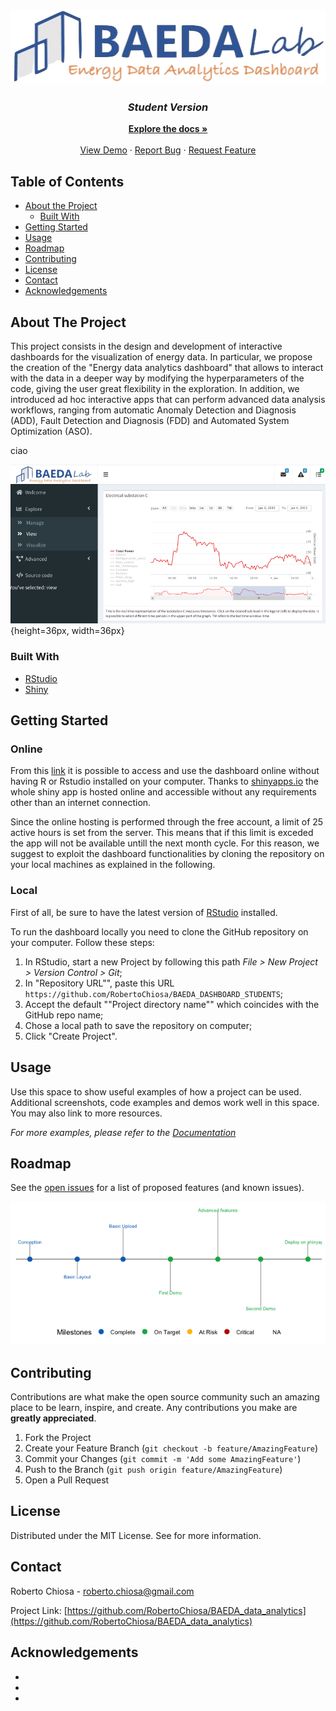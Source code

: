 <!-- PROJECT LOGO -->
<br />
<p align="center">
  <a href="https://www.researchgate.net/lab/Building-Automation-and-Energy-Data-Analytics-Lab-Alfonso-Capozzoli">
    <img src="www/BAEDA-logo-dashboard.png" alt="Logo" width="508" height="120">
  </a>

  <h3 align="center"> <i> Student Version </i> </h3>
  <p align="center">
    <a href="https://github.com/RobertoChiosa/BAEDA_data_analytics"><strong>Explore the docs »</strong></a>
    <br />
    <br />
    <a href="https://github.com/RobertoChiosa/BAEDA_data_analytics">View Demo</a>
    ·
    <a href="https://github.com/RobertoChiosa/BAEDA_data_analytics/issues">Report Bug</a>
    ·
    <a href="https://github.com/RobertoChiosa/BAEDA_data_analytics/issues">Request Feature</a>
  </p>
</p>



<!-- TABLE OF CONTENTS -->
## Table of Contents

* [About the Project](#about-the-project)
  * [Built With](#built-with)
* [Getting Started](#getting-started)
* [Usage](#usage)
* [Roadmap](#roadmap)
* [Contributing](#contributing)
* [License](#license)
* [Contact](#contact)
* [Acknowledgements](#acknowledgements)



<!-- ABOUT THE PROJECT -->
## About The Project

This project consists in the design and development of interactive dashboards for the visualization of energy data. In particular, we propose the creation of the "Energy data analytics dashboard" that allows to interact with the data in a deeper way by modifying the hyperparameters of the code, giving the user great flexibility in the exploration. In addition, we introduced ad hoc interactive apps that can perform advanced data analysis workflows, ranging from automatic Anomaly Detection and Diagnosis (ADD), Fault Detection and Diagnosis (FDD) and Automated System Optimization (ASO).

ciao

[![Product Name Screen Shot][product-screenshot]](https://example.com){height=36px, width=36px}

### Built With

* [RStudio](https://rstudio.com/)
* [Shiny](https://shiny.rstudio.com/)

<!-- GETTING STARTED -->
## Getting Started

### Online
From this [link]() it is possible to access and use the dashboard online without having R or Rstudio installed on your computer. Thanks to [shinyapps.io](https://www.shinyapps.io/) the whole shiny app is hosted online and accessible without any requirements other than an internet connection.

Since the online hosting is performed through the free account, a limit of 25 active hours is set from the server. This means that if this limit is exceded the app will not be available untill the next month cycle. For this reason, we suggest to exploit the dashboard functionalities by cloning the repository on your local machines as explained in the following.

### Local
First of all, be sure to have the latest version of [RStudio](https://rstudio.com/products/rstudio/) installed. 

To run the dashboard locally you need to clone the GitHub repository on your computer. Follow these steps:

1. In RStudio, start a new Project by following this path _File > New Project > Version Control > Git_;
2. In "Repository URL"", paste this URL `https://github.com/RobertoChiosa/BAEDA_DASHBOARD_STUDENTS`;
3. Accept the default ""Project directory name"" which coincides with the GitHub repo name;
4. Chose a local path to save the repository on computer;
4. Click "Create Project".

<!-- USAGE EXAMPLES -->
## Usage

Use this space to show useful examples of how a project can be used. Additional screenshots, code examples and demos work well in this space. You may also link to more resources.

_For more examples, please refer to the [Documentation](https://example.com)_



<!-- ROADMAP -->
## Roadmap

See the [open issues](https://github.com/RobertoChiosa/BAEDA_data_analytics/issues) for a list of proposed features (and known issues).

[![Product Name Roadmap][product-roadmap]](https://example.com)


<!-- CONTRIBUTING -->
## Contributing

Contributions are what make the open source community such an amazing place to be learn, inspire, and create. Any contributions you make are **greatly appreciated**.

1. Fork the Project
2. Create your Feature Branch (`git checkout -b feature/AmazingFeature`)
3. Commit your Changes (`git commit -m 'Add some AmazingFeature'`)
4. Push to the Branch (`git push origin feature/AmazingFeature`)
5. Open a Pull Request



<!-- LICENSE -->
## License

Distributed under the MIT License. See  for more information.



<!-- CONTACT -->
## Contact

Roberto Chiosa - roberto.chiosa@gmail.com

Project Link: [https://github.com/RobertoChiosa/BAEDA_data_analytics](https://github.com/RobertoChiosa/BAEDA_data_analytics)



<!-- ACKNOWLEDGEMENTS -->
## Acknowledgements

* []()
* []()
* []()


<!-- MARKDOWN LINKS & IMAGES -->
<!-- https://www.markdownguide.org/basic-syntax/#reference-style-links -->
[contributors-shield]: https://img.shields.io/github/contributors/RobertoChiosa/BAEDA_DASHBOARD_STUDENTS.svg?style=flat-square
[contributors-url]: https://github.com/RobertoChiosa/BAEDA_DASHBOARD_STUDENTS/graphs/contributors
[forks-shield]: https://img.shields.io/github/forks/RobertoChiosa/BAEDA_DASHBOARD_STUDENTS.svg?style=flat-square
[forks-url]: https://github.com/RobertoChiosa/BAEDA_DASHBOARD_STUDENTS/network/members
[stars-shield]: https://img.shields.io/github/stars/RobertoChiosa/BAEDA_DASHBOARD_STUDENTS.svg?style=flat-square
[stars-url]: https://github.com/RobertoChiosa/BAEDA_DASHBOARD_STUDENTS/stargazers
[issues-shield]: https://img.shields.io/github/issues/RobertoChiosa/BAEDA_DASHBOARD_STUDENTS.svg?style=flat-square
[issues-url]: https://github.com/RobertoChiosa/BAEDA_DASHBOARD_STUDENTS/issues
[license-shield]: https://img.shields.io/github/license/RobertoChiosa/BAEDA_DASHBOARD_STUDENTS.svg?style=flat-square
[license-url]: https://github.com/RobertoChiosa/BAEDA_DASHBOARD_STUDENTS/blob/master/LICENSE.txt
[linkedin-shield]: https://img.shields.io/badge/-LinkedIn-black.svg?style=flat-square&logo=linkedin&colorB=555
[linkedin-url]: https://linkedin.com/in/RobertoChiosa
[product-screenshot]: README_images/screenshot.png
[product-roadmap]: README_images/roadmap.png
